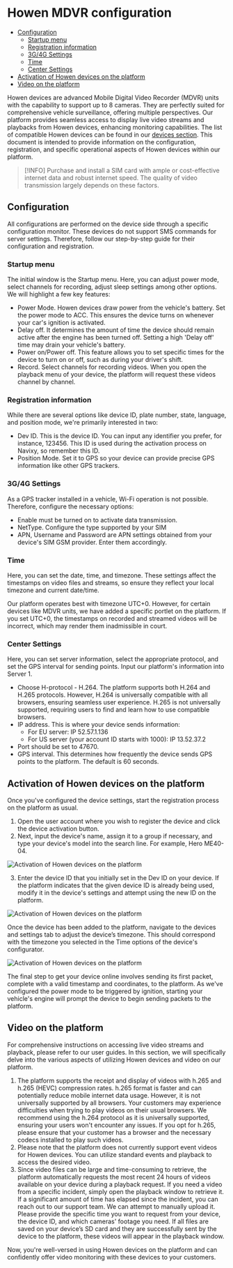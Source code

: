 # Howen MDVR configuration

* [Configuration](howen-mdvr-configuration.md#configuration)
  * [Startup menu](howen-mdvr-configuration.md#startup-menu)
  * [Registration information](howen-mdvr-configuration.md#registration-information)
  * [3G/4G Settings](howen-mdvr-configuration.md#3g4g-settings)
  * [Time](howen-mdvr-configuration.md#time)
  * [Center Settings](howen-mdvr-configuration.md#center-settings)
* [Activation of Howen devices on the platform](howen-mdvr-configuration.md#activation-of-howen-devices-on-the-platform)
* [Video on the platform](howen-mdvr-configuration.md#video-on-the-platform)

Howen devices are advanced Mobile Digital Video Recorder (MDVR) units with the capability to support up to 8 cameras. They are perfectly suited for comprehensive vehicle surveillance, offering multiple perspectives. Our platform provides seamless access to display live video streams and playbacks from Howen devices, enhancing monitoring capabilities. The list of compatible Howen devices can be found in our [devices section](https://www.navixy.com/devices/howen-technologies/). This document is intended to provide information on the configuration, registration, and specific operational aspects of Howen devices within our platform.

> \[!INFO] Purchase and install a SIM card with ample or cost-effective internet data and robust internet speed. The quality of video transmission largely depends on these factors.

## Configuration

All configurations are performed on the device side through a specific configuration monitor. These devices do not support SMS commands for server settings. Therefore, follow our step-by-step guide for their configuration and registration.

### Startup menu

The initial window is the Startup menu. Here, you can adjust power mode, select channels for recording, adjust sleep settings among other options. We will highlight a few key features:

* Power Mode. Howen devices draw power from the vehicle's battery. Set the power mode to ACC. This ensures the device turns on whenever your car's ignition is activated.
* Delay off. It determines the amount of time the device should remain active after the engine has been turned off. Setting a high 'Delay off' time may drain your vehicle's battery.
* Power on/Power off. This feature allows you to set specific times for the device to turn on or off, such as during your driver's shift.
* Record. Select channels for recording videos. When you open the playback menu of your device, the platform will request these videos channel by channel.

### Registration information

While there are several options like device ID, plate number, state, language, and position mode, we're primarily interested in two:

* Dev ID. This is the device ID. You can input any identifier you prefer, for instance, 123456. This ID is used during the activation process on Navixy, so remember this ID.
* Position Mode. Set it to GPS so your device can provide precise GPS information like other GPS trackers.

### 3G/4G Settings

As a GPS tracker installed in a vehicle, Wi-Fi operation is not possible. Therefore, configure the necessary options:

* Enable must be turned on to activate data transmission.
* NetType. Configure the type supported by your SIM
* APN, Username and Password are APN settings obtained from your device's SIM GSM provider. Enter them accordingly.

### Time

Here, you can set the date, time, and timezone. These settings affect the timestamps on video files and streams, so ensure they reflect your local timezone and current date/time.

Our platform operates best with timezone UTC+0. However, for certain devices like MDVR units, we have added a specific portlet on the platform. If you set UTC+0, the timestamps on recorded and streamed videos will be incorrect, which may render them inadmissible in court.

### Center Settings

Here, you can set server information, select the appropriate protocol, and set the GPS interval for sending points. Input our platform's information into Server 1.

* Choose H-protocol - H.264. The platform supports both H.264 and H.265 protocols. However, H.264 is universally compatible with all browsers, ensuring seamless user experience. H.265 is not universally supported, requiring users to find and learn how to use compatible browsers.
* IP address. This is where your device sends information:
  * &#x20;For EU server: IP 52.57.1.136
  * &#x20;For US server (your account ID starts with 1000): IP 13.52.37.2
* Port should be set to 47670.
* GPS interval. This determines how frequently the device sends GPS points to the platform. The default is 60 seconds.

## Activation of Howen devices on the platform

Once you've configured the device settings, start the registration process on the platform as usual.

1. Open the user account where you wish to register the device and click the device activation button.
2. Next, input the device's name, assign it to a group if necessary, and type your device's model into the search line. For example, Hero ME40-04.

![Activation of Howen devices on the platform](attachments/image-20231019-140201.png)

3. Enter the device ID that you initially set in the Dev ID on your device. If the platform indicates that the given device ID is already being used, modify it in the device's settings and attempt using the new ID on the platform.

![Activation of Howen devices on the platform](attachments/image-20231019-135850.png)

Once the device has been added to the platform, navigate to the devices and settings tab to adjust the device’s timezone. This should correspond with the timezone you selected in the Time options of the device's configurator.

![Activation of Howen devices on the platform](attachments/image-20231020-063327.png)

The final step to get your device online involves sending its first packet, complete with a valid timestamp and coordinates, to the platform. As we've configured the power mode to be triggered by ignition, starting your vehicle's engine will prompt the device to begin sending packets to the platform.

## Video on the platform

For comprehensive instructions on accessing live video streams and playback, please refer to our user guides. In this section, we will specifically delve into the various aspects of utilizing Howen devices and video on our platform.

1. The platform supports the receipt and display of videos with h.265 and h.265 (HEVC) compression rates. h.265 format is faster and can potentially reduce mobile internet data usage. However, it is not universally supported by all browsers. Your customers may experience difficulties when trying to play videos on their usual browsers. We recommend using the h.264 protocol as it is universally supported, ensuring your users won't encounter any issues. If you opt for h.265, please ensure that your customer has a browser and the necessary codecs installed to play such videos.
2. Please note that the platform does not currently support event videos for Howen devices. You can utilize standard events and playback to access the desired video.
3. Since video files can be large and time-consuming to retrieve, the platform automatically requests the most recent 24 hours of videos available on your device during a playback request. If you need a video from a specific incident, simply open the playback window to retrieve it. If a significant amount of time has elapsed since the incident, you can reach out to our support team. We can attempt to manually upload it. Please provide the specific time you want to request from your device, the device ID, and which cameras' footage you need. If all files are saved on your device’s SD card and they are successfully sent by the device to the platform, these videos will appear in the playback window.

Now, you're well-versed in using Howen devices on the platform and can confidently offer video monitoring with these devices to your customers.
